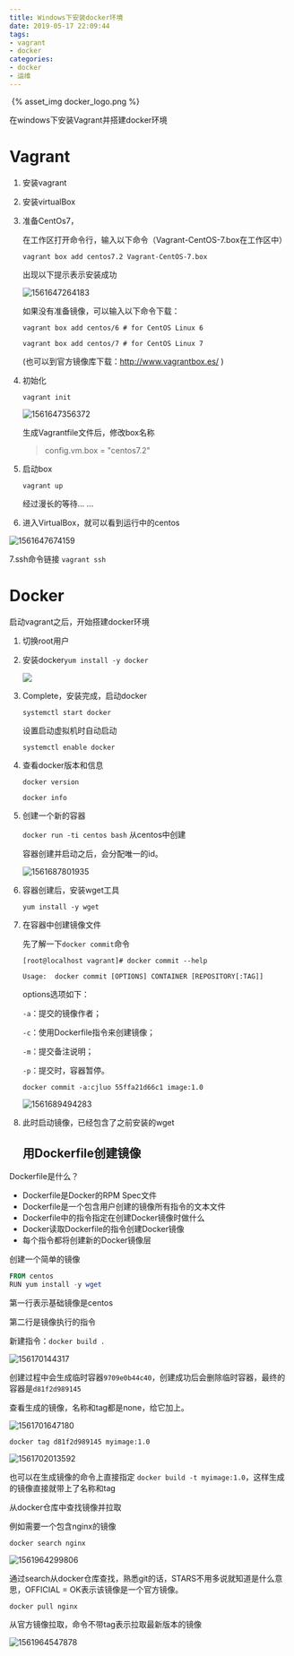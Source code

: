```yaml
---
title: Windows下安装docker环境
date: 2019-05-17 22:09:44
tags:
- vagrant
- docker
categories:
- docker
- 运维
---
```


​	{% asset_img docker_logo.png %}

在windows下安装Vagrant并搭建docker环境

<!-- more -->

# Vagrant

1. 安装vagrant

2. 安装virtualBox

3. 准备CentOs7，

   在工作区打开命令行，输入以下命令（Vagrant-CentOS-7.box在工作区中）

   `vagrant box add centos7.2 Vagrant-CentOS-7.box`
   
   出现以下提示表示安装成功

   ![1561647264183](1561647264183.png)

   如果没有准备镜像，可以输入以下命令下载：

   `vagrant box add centos/6 # for CentOS Linux 6`

   `vagrant box add centos/7 # for CentOS Linux 7`
   
   (也可以到官方镜像库下载：http://www.vagrantbox.es/ )
   
4. 初始化

   `vagrant init`
   
   ![1561647356372](1561647356372.png)

   生成Vagrantfile文件后，修改box名称

   > config.vm.box = "centos7.2"

5. 启动box

   `vagrant up`
   
   经过漫长的等待... ...

6. 进入VirtualBox，就可以看到运行中的centos

![1561647674159](1561647674159.png)

7.ssh命令链接 `vagrant ssh`

# Docker

启动vagrant之后，开始搭建docker环境

1. 切换root用户

2. 安装docker`yum install -y docker`

   ![](1561651431928.png)

3. Complete，安装完成，启动docker

   `systemctl start docker`

   设置启动虚拟机时自动启动

   `systemctl enable docker`

4. 查看docker版本和信息

   `docker version`

   `docker info`

5. 创建一个新的容器

   `docker run -ti centos bash` 从centos中创建

   容器创建并启动之后，会分配唯一的id。

   ![1561687801935](1561687801935.png)

6. 容器创建后，安装wget工具

   `yum install -y wget`

7. 在容器中创建镜像文件

   先了解一下`docker commit`命令

   `[root@localhost vagrant]# docker commit --help`

   `Usage:  docker commit [OPTIONS] CONTAINER [REPOSITORY[:TAG]]`

   options选项如下：

   `-a`：提交的镜像作者；

   `-c`：使用Dockerfile指令来创建镜像；

   `-m`：提交备注说明；

   `-p`：提交时，容器暂停。

   `docker commit -a:cjluo 55ffa21d66c1 image:1.0`

   ![1561689494283](1561689494283.png)

8. 此时启动镜像，已经包含了之前安装的wget

   ## 用Dockerfile创建镜像

Dockerfile是什么？

- Dockerfile是Docker的RPM Spec文件
- Dockerfile是一个包含用户创建的镜像所有指令的文本文件
- Dockerfile中的指令指定在创建Docker镜像时做什么
- Docker读取Dockerfile的指令创建Docker镜像
- 每个指令都将创建新的Docker镜像层

创建一个简单的镜像

```powershell
FROM centos
RUN yum install -y wget
```

第一行表示基础镜像是centos

第二行是镜像执行的指令

新建指令：`docker build .`

![156170144317](1561701443175.png)

创建过程中会生成临时容器`9709e0b44c40`，创建成功后会删除临时容器，最终的容器是`d81f2d989145`

查看生成的镜像，名称和tag都是none，给它加上。

![1561701647180](1561701647180.png)

`docker tag d81f2d989145 myimage:1.0`

![1561702013592](1561702013592.png)

也可以在生成镜像的命令上直接指定 `docker build -t myimage:1.0`，这样生成的镜像直接就带上了名称和tag

从docker仓库中查找镜像并拉取

例如需要一个包含nginx的镜像

`docker search nginx`

![1561964299806](1561964299806.png)

通过search从docker仓库查找，熟悉git的话，STARS不用多说就知道是什么意思，OFFICIAL = OK表示该镜像是一个官方镜像。

`docker pull nginx`

从官方镜像拉取，命令不带tag表示拉取最新版本的镜像

![1561964547878](1561964547878.png)